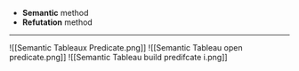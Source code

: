 - **Semantic** method
- **Refutation** method
---

![[Semantic Tableaux Predicate.png]]
![[Semantic Tableau open predicate.png]]
![[Semantic Tableau build predifcate i.png]]
